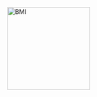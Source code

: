 <img width="191" alt="BMI" src="https://user-images.githubusercontent.com/100213839/206353330-e7a00e8b-b132-4c2d-8924-1afcf1988e34.png">
